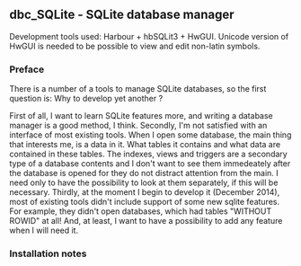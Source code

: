 ## dbc_SQLite - SQLite database manager

Development tools used: Harbour + hbSQLit3 + HwGUI.
  Unicode version of HwGUI is needed to be possible to view and edit non-latin symbols.

### Preface

There is a number of a tools to manage SQLite databases, so the first question is:
  Why to develop yet another ?

   First of all, I want to learn SQLite features more, and writing a database manager is
a good method, I think.
   Secondly, I'm not satisfied with an interface of most existing tools. When I open some
database, the main thing that interests me, is a data in it. What tables it contains and
what data are contained in these tables. The indexes, views and triggers are a secondary
type of a database contents and I don't want to see them immedeately after the database
is opened for they do not distract attention from the main. I need only to have the
possibility to look at them separately, if this will be necessary.
   Thirdly, at the moment I begin to develop it (December 2014), most of existing tools didn't include
support of some new sqlite features. For example, they didn't open databases, which had tables
"WITHOUT ROWID" at all!
   And, at least, I want to have a possibility to add any feature when I will need it.

### Installation notes